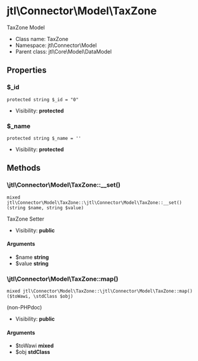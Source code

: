jtl\Connector\Model\TaxZone
===============

TaxZone Model




* Class name: TaxZone
* Namespace: jtl\Connector\Model
* Parent class: jtl\Core\Model\DataModel





Properties
----------


### $_id

```
protected string $_id = "0"
```





* Visibility: **protected**


### $_name

```
protected string $_name = ''
```





* Visibility: **protected**


Methods
-------


### \jtl\Connector\Model\TaxZone::__set()

```
mixed jtl\Connector\Model\TaxZone::\jtl\Connector\Model\TaxZone::__set()(string $name, string $value)
```

TaxZone Setter



* Visibility: **public**

#### Arguments

* $name **string**
* $value **string**



### \jtl\Connector\Model\TaxZone::map()

```
mixed jtl\Connector\Model\TaxZone::\jtl\Connector\Model\TaxZone::map()($toWawi, \stdClass $obj)
```

(non-PHPdoc)



* Visibility: **public**

#### Arguments

* $toWawi **mixed**
* $obj **stdClass**


